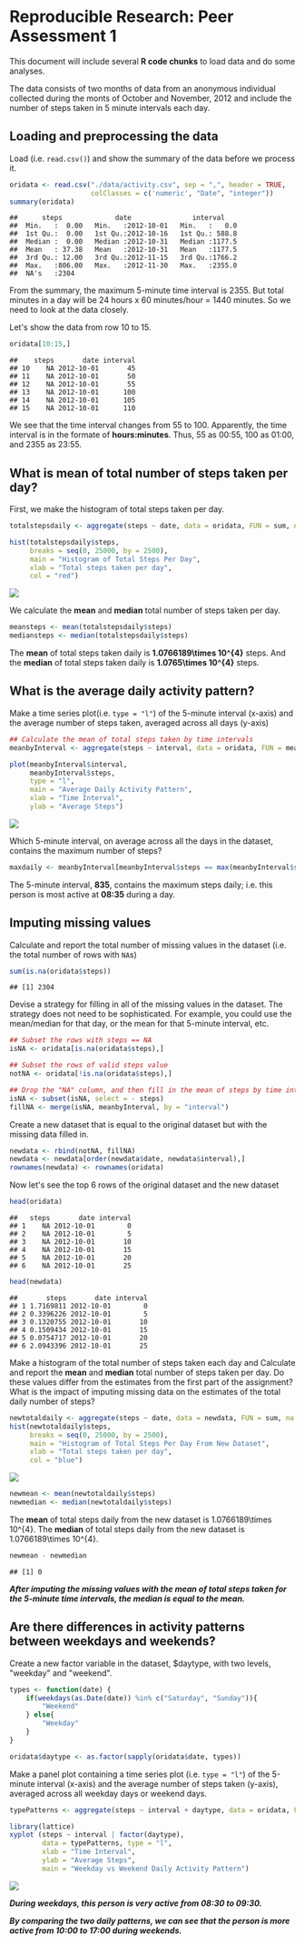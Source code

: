 # Reproducible Research: Peer Assessment 1

This document will include several **R code chunks** to load data and do some analyses. 

The data consists of two months of data from an anonymous individual collected during the monts of October and November, 2012 and include the number of steps taken in 5 minute intervals each day.  


## Loading and preprocessing the data

Load (i.e. `read.csv()`) and show the summary of the data before we process it.


```r
oridata <- read.csv("./data/activity.csv", sep = ",", header = TRUE, 
                    colClasses = c('numeric', "Date", "integer"))
summary(oridata)
```

```
##      steps             date               interval     
##  Min.   :  0.00   Min.   :2012-10-01   Min.   :   0.0  
##  1st Qu.:  0.00   1st Qu.:2012-10-16   1st Qu.: 588.8  
##  Median :  0.00   Median :2012-10-31   Median :1177.5  
##  Mean   : 37.38   Mean   :2012-10-31   Mean   :1177.5  
##  3rd Qu.: 12.00   3rd Qu.:2012-11-15   3rd Qu.:1766.2  
##  Max.   :806.00   Max.   :2012-11-30   Max.   :2355.0  
##  NA's   :2304
```

From the summary, the maximum 5-minute time interval is 2355. But total minutes in a day will be 24 hours x 60 minutes/hour = 1440 minutes. So we need to look at the data closely.

Let's show the data from row 10 to 15.


```r
oridata[10:15,]
```

```
##    steps       date interval
## 10    NA 2012-10-01       45
## 11    NA 2012-10-01       50
## 12    NA 2012-10-01       55
## 13    NA 2012-10-01      100
## 14    NA 2012-10-01      105
## 15    NA 2012-10-01      110
```



We see that the time interval changes from 55 to 100. Apparently, the time interval is in the formate of **hours:minutes**. Thus, 55 as 00:55, 100 as 01:00, and 2355 as 23:55.

## What is mean of total number of steps taken per day?

First, we make the histogram of total steps taken per day.


```r
totalstepsdaily <- aggregate(steps ~ date, data = oridata, FUN = sum, na.rm = TRUE)

hist(totalstepsdaily$steps,
     breaks = seq(0, 25000, by = 2500),
     main = "Histogram of Total Steps Per Day",
     xlab = "Total steps taken per day",
     col = "red")
```

![](PA1_template_files/figure-html/totalstepsdaily-1.png) 

We calculate the **mean** and **median** total number of steps taken per day.


```r
meansteps <- mean(totalstepsdaily$steps)
mediansteps <- median(totalstepsdaily$steps)
```

The **mean** of total steps taken daily is **1.0766189\times 10^{4}** steps. And the **median** of total steps taken daily is **1.0765\times 10^{4}** steps.

## What is the average daily activity pattern?

Make a time series plot(i.e. `type = "l"`) of the 5-minute interval (x-axis) and the average number of steps taken, averaged across all days (y-axis)


```r
## Calculate the mean of total steps taken by time intervals
meanbyInterval <- aggregate(steps ~ interval, data = oridata, FUN = mean, na.rm = TRUE)

plot(meanbyInterval$interval,
     meanbyInterval$steps,
     type = "l",
     main = "Average Daily Activity Pattern",
     xlab = "Time Interval",
     ylab = "Average Steps")
```

![](PA1_template_files/figure-html/dailypattern-1.png) 

Which 5-minute interval, on average across all the days in the dataset, contains the maximum number of steps?


```r
maxdaily <- meanbyInterval[meanbyInterval$steps == max(meanbyInterval$steps),]$interval
```

The 5-minute interval, **835**, contains the maximum steps daily; i.e. this person is most active at **08:35** during a day.

## Imputing missing values

Calculate and report the total number of missing values in the dataset (i.e. the total number of rows with `NA`s)


```r
sum(is.na(oridata$steps))
```

```
## [1] 2304
```

Devise a strategy for filling in all of the missing values in the dataset. The strategy does not need to be sophisticated. For example, you could use the mean/median for that day, or the mean for that 5-minute interval, etc.


```r
## Subset the rows with steps == NA
isNA <- oridata[is.na(oridata$steps),]

## Subset the rows of valid steps value
notNA <- oridata[!is.na(oridata$steps),]

## Drop the "NA" column, and then fill in the mean of steps by time intervals
isNA <- subset(isNA, select = - steps)
fillNA <- merge(isNA, meanbyInterval, by = "interval")
```

Create a new dataset that is equal to the original dataset but with the missing data filled in.


```r
newdata <- rbind(notNA, fillNA)
newdata <- newdata[order(newdata$date, newdata$interval),]
rownames(newdata) <- rownames(oridata)
```

Now let's see the top 6 rows of the original dataset and the new dataset


```r
head(oridata)
```

```
##   steps       date interval
## 1    NA 2012-10-01        0
## 2    NA 2012-10-01        5
## 3    NA 2012-10-01       10
## 4    NA 2012-10-01       15
## 5    NA 2012-10-01       20
## 6    NA 2012-10-01       25
```

```r
head(newdata)
```

```
##       steps       date interval
## 1 1.7169811 2012-10-01        0
## 2 0.3396226 2012-10-01        5
## 3 0.1320755 2012-10-01       10
## 4 0.1509434 2012-10-01       15
## 5 0.0754717 2012-10-01       20
## 6 2.0943396 2012-10-01       25
```


Make a histogram of the total number of steps taken each day and Calculate and report the **mean** and **median** total number of steps taken per day. Do these values differ from the estimates from the first part of the assignment? What is the impact of imputing missing data on the estimates of the total daily number of steps?


```r
newtotaldaily <- aggregate(steps ~ date, data = newdata, FUN = sum, na.rm = TRUE)
hist(newtotaldaily$steps,
     breaks = seq(0, 25000, by = 2500),
     main = "Histogram of Total Steps Per Day From New Dataset",
     xlab = "Total steps taken per day",
     col = "blue")
```

![](PA1_template_files/figure-html/newhistogram-1.png) 


```r
newmean <- mean(newtotaldaily$steps)
newmedian <- median(newtotaldaily$steps)
```

The **mean** of total steps daily from the new dataset is 1.0766189\times 10^{4}.
The **median** of total steps daily from the new dataset is 1.0766189\times 10^{4}.


```r
newmean - newmedian
```

```
## [1] 0
```

***After imputing the missing values with the mean of total steps taken for the 5-minute time intervals, the median is equal to the mean.***

## Are there differences in activity patterns between weekdays and weekends?

Create a new factor variable in the dataset, $daytype, with two levels, "weekday" and "weekend".


```r
types <- function(date) {
    if(weekdays(as.Date(date)) %in% c("Saturday", "Sunday")){
        "Weekend"
    } else{
        "Weekday"
    }
}

oridata$daytype <- as.factor(sapply(oridata$date, types))
```

Make a panel plot containing a time series plot (i.e. `type = "l"`) of the 5-minute interval (x-axis) and the average number of steps taken (y-axis), averaged across all weekday days or weekend days.


```r
typePatterns <- aggregate(steps ~ interval + daytype, data = oridata, FUN = mean, na.rm = TRUE)

library(lattice)
xyplot (steps ~ interval | factor(daytype),
        data = typePatterns, type = "l",
        xlab = "Time Interval",
        ylab = "Average Steps",
        main = "Weekday vs Weekend Daily Activity Pattern")
```

![](PA1_template_files/figure-html/panelplot-1.png) 

***During weekdays, this person is very active from 08:30 to 09:30.***

***By comparing the two daily patterns, we can see that the person is more active from 10:00 to 17:00 during weekends.***
